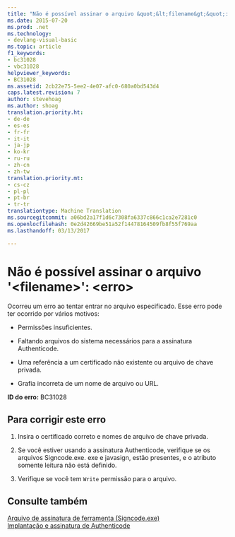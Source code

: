 ```yaml
---
title: "Não é possível assinar o arquivo &quot;&lt;filename&gt;&quot;: &lt;erro&gt; | Documentos do Microsoft"
ms.date: 2015-07-20
ms.prod: .net
ms.technology:
- devlang-visual-basic
ms.topic: article
f1_keywords:
- bc31028
- vbc31028
helpviewer_keywords:
- BC31028
ms.assetid: 2cb22e75-5ee2-4e07-afc0-680a0bd543d4
caps.latest.revision: 7
author: stevehoag
ms.author: shoag
translation.priority.ht:
- de-de
- es-es
- fr-fr
- it-it
- ja-jp
- ko-kr
- ru-ru
- zh-cn
- zh-tw
translation.priority.mt:
- cs-cz
- pl-pl
- pt-br
- tr-tr
translationtype: Machine Translation
ms.sourcegitcommit: a06bd2a17f1d6c7308fa6337c866c1ca2e7281c0
ms.openlocfilehash: 0e2d42669be51a52f14478164509fb8f55f769aa
ms.lasthandoff: 03/13/2017

---
```

# <a name="unable-to-sign-file-39ltfilenamegt39-lterrorgt"></a>Não é possível assinar o arquivo '&lt;filename&gt;': &lt;erro&gt;
Ocorreu um erro ao tentar entrar no arquivo especificado. Esse erro pode ter ocorrido por vários motivos:  
  
-   Permissões insuficientes.  
  
-   Faltando arquivos do sistema necessários para a assinatura Authenticode.  
  
-   Uma referência a um certificado não existente ou arquivo de chave privada.  
  
-   Grafia incorreta de um nome de arquivo ou URL.  
  
 **ID do erro:** BC31028  
  
## <a name="to-correct-this-error"></a>Para corrigir este erro  
  
1.  Insira o certificado correto e nomes de arquivo de chave privada.  
  
2.  Se você estiver usando a assinatura Authenticode, verifique se os arquivos Signcode.exe. exe e javasign, estão presentes, e o atributo somente leitura não está definido.  
  
3.  Verifique se você tem `Write` permissão para o arquivo.  
  
## <a name="see-also"></a>Consulte também  
 [Arquivo de assinatura de ferramenta (Signcode.exe)](http://msdn.microsoft.com/en-us/2d299154-34ea-41ba-ad12-17075bb7e1db)   
 [Implantação e assinatura de Authenticode](http://msdn.microsoft.com/en-us/ecc3f059-da2e-445b-9b87-5b2978e2f8b2)
